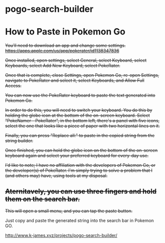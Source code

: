 # pogo-search-builder

# How to Paste in Pokemon Go
~~You'll need to download an app and change some settings.
https://apps.apple.com/us/app/pokerater/id1138347836~~

~~Once installed, open settings, select General, select Keyboard, select Keyboards, select Add New Keyboard, select PokeRater.~~

~~Once that is complete, close Settings, open Pokemon Go, re-open Settings, navigate to PokeRater and select it, select Keyboards, and Allow Full Access.~~

~~You can now use the PokeRater keyboard to paste the text generated into Pokemon Go.~~

~~In order to do this, you will need to switch your keyboard. You do this by holding the globe icon at the bottom of the on-screen keyboard. Select "PokeNamer - PokeRater", in the bottom left, there's a panel with five icons, select the one that looks like a piece of paper with two horizontal lines on it.~~

~~Finally, you can press "Replace all:" to paste in the copied string from the string builder.~~

~~Once finished, you can hold the globe icon on the bottom of the on-screen keyboard again and select your preferred keyboard for every-day use.~~

~~I'd like to note; I have no affiliation with the developers of Pokemon Go, or the developer(s) of PokeRater. I'm simply trying to solve a problem that I (and others may) have, using tools at my disposal.~~

## ~~Aternitavely, you can use three fingers and hold them on the search bar.~~
~~This will open a small menu, and you can tap the paste button.~~

Just copy and paste the generated string into the search bar in Pokemon GO.


http://www.k-james.xyz/projects/pogo-search-builder/

